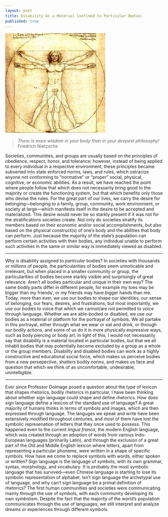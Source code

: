 ```yaml
---
layout: post
title: Disability As a Material Confined to Particular Bodies
published: true
---
```


![vitruvian.jpg](../img/vitruvian.jpg)

> *There is more wisdom in your body than in your deepest philosophy!*
> Friedrich Nietzsche

<span class="versal s9">S</span>ocieties, communities, and groups are
usually based on the principles of obedience, respect, honor, and
tolerance; however, instead of being applied to every individual in a
respective environment, these principles became subverted into state
enforced norms, laws, and rules, which ostracize anyone not conforming
to “normative” or “proper” social, physical, cognitive, or economic
abilities. As a result, we have reached the point where people follow
that which does not necessarily bring good to the majority or create the
functioning system, but that which benefits only those who devise the
rules. For the great part of our lives, we carry the desire for
belonging—belonging to a family, group, community, work environment, or
society at large—which manifests itself in the desire to be accepted
and materialized. This desire would never be so starkly present if it
was not for the stratifications societies create. Not only do societies
stratify its members based on their economic and/or social accomplishments,
but also based on the physical construct(s) of one’s body and the abilities
that body can perform. Just because the majority of the state’s
population can perform certain activities with their bodies, any
individual unable to perform such activities in the same or similar way
is immediately viewed as disabled. 

*****
Why is disability assigned to *particular* bodies? In societies with thousands or millions of people,
the particularities of bodies seem unnoticable and irrelevant, but when
placed in a smaller community or group, the particularities of bodies
become starkly visible and surprisingly of great relevance. Aren’t all
bodies particular and unique in their own way? The same bodily parts
differ in different people, for example my toes may be bigger than my
friends’, or my friends may have bigger hands than me. Today, more than
ever, we use our bodies to shape our identities, our sense of
belonging, our fears, desires, and frustrations, but most importantly,
we use our bodies to voice that which we cannot/are not permitted to
voice through language. Whether we are able-bodied or disabled, we use
our bodies as a material or platform for the portrayal of symbols. We
all partake in this portrayal, either through what we wear or eat and
drink, or through our bodily actions, and some of us do it in more
physically expressive ways, such as body piercing or body art. In light
of this, I would not necessarily say that disability is a material
located in particular bodies, but that we all inhabit bodies that may
potentially become excluded by a group as a whole or the group members.
Disability and disabled bodies can work as a highly constructive and
educational social force, which makes us perceive bodies from a new
persepective, shatters bodily *norms*, and makes us face and question
that which we think of as uncomfortable, undesirable, unintelligible.

*****
Ever since Professor Dolmage posed a question about the type of lexicon
that shapes rhetorics, bodily rhetorics in particular, I have been
thinking about whether sign language could shape and define rhetorics.
How does sign language define a lexicon of the standard use of language?
A great majority of humans thinks in terms of symbols and images, which
are then expressed through language. The languges we speak and write
have been extensively modified throughout centuries, and most of them
have lost the symbolic represenation of letters that they once used to
possess. This happened even to the current *lingua franca*, the modern
English language, which was created through an adoption of words from
various Indo-European languages (primarily Latin), and through the
exclusion of a great part of the Old and Middle English lexicon where
letters, apart from representing a particular phoneme, were written in a
shape of specific symbols. How have we come to replace symbols with
words, either spoken or written? Sign language is the language of
symbols, with its own grammar, syntax, morphology, and vocabulary. It is
probably the most symbolic language that has survived—even Chinese
language is starting to lose its symbolic representation of alphabet.
Isn’t sign language the archetypal use of language, and why can’t sign
language be a primal definition of rhetorics? The first human
communities and societies were communicating mainly through the use of
symbols, with each community developing its own symbolism. Despite the
fact that the majority of the world’s population communicates through
the use of languages, we still interpret and analyze dreams or
experiences through different symbols.
